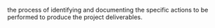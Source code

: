 the process of identifying and documenting the specific actions to be performed to produce 
the project deliverables.
